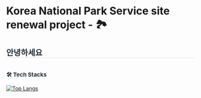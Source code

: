 #  Korea National Park Service site renewal project - 🏞
<h2 style="border-bottom: 1px solid #d8dee4; color: #282d33;"> 안녕하세요 </h2>  <br>
    <div style="font-weight: 700; font-size: 15px; text-align: left; color: #282d33;"> 🛠️ Tech Stacks  </div> 

[![Top Langs](https://github-readme-stats.vercel.app/api/top-langs/?username=goseongho&layout=compact)](https://github.com/goseongho/github-readme-stats)


